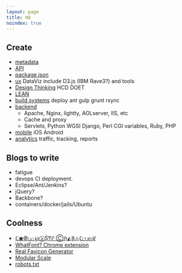 ```yaml
---
layout: page
title: HQ
noindex: true
---
```


Create
---
- [metadata]({{site.baseurl}}tech/metadata.html)
- [API]({{site.baseurl}}tech/api.html)
- [package.json]({{site.baseurl}}tech/package-json.html)
- [ux]({{site.baseurl}}tech/ux.html) DataViz include D3.js (IBM Rave3?) and tools
- [Design Thinking]({{site.baseurl}}tech/design-thinking.html) HCD DOET
- [LEAN]({{site.baseurl}}tech/lean.html)
- [build systems]({{site.baseurl}}tech/build.html) deploy ant gulp grunt rsync
- [backend]({{site.baseurl}}tech/backend.html)
    - Apache, Nginx, lightty, AOLserver, IIS, etc
    - Cache and proxy
    - Servlets, Python WGSI Django, Perl CGI variables, Ruby, PHP
- [mobile]({{site.baseurl}}tech/mobile.html) iOS Android
- [analytics]({{site.baseurl}}tech/analytics.html) traffic, tracking, reports

Blogs to write
---------------
- fatigue
- devops CI deployment.
- Eclipse/Ant/Jenkins?
- jQuery?
- Backbone?
- containers/docker/jails/Ubuntu

Coolness
-----
- [ℂ◉℗⒴ ℘ⓐṨͲℰ Ⓒℌ◭ℝ◬ℂ⒯℮ℛ](http://www.copypastecharacter.com/)
- [WhatFont? Chrome extension](http://www.chengyinliu.com/whatfont.html)
- [Real Favicon Generator](https://realfavicongenerator.net/)
- [Modular Scale](http://www.modularscale.com/)
- [robots.txt](http://www.robotstxt.org/)
